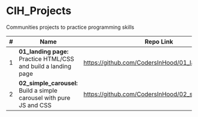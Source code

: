 # CIH_Projects
Communities projects to practice programming skills

|# | Name | Repo Link |
| --- | --- | --- |
| 1 | **01_landing page:** Practice HTML/CSS and build a landing page | https://github.com/CodersInHood/01_landing_page |
| 2 | **02_simple_carousel:** Build a simple carousel with pure JS and CSS | https://github.com/CodersInHood/02_simple_carousel |
